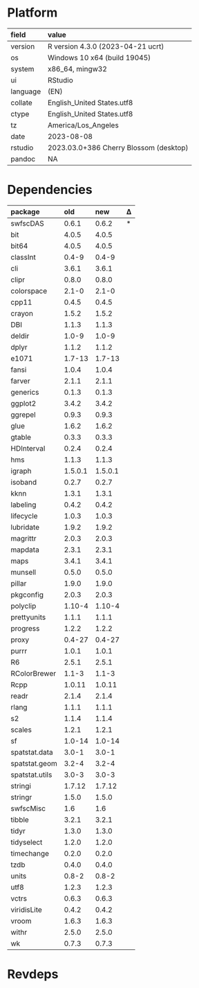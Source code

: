# Platform

|field    |value                                  |
|:--------|:--------------------------------------|
|version  |R version 4.3.0 (2023-04-21 ucrt)      |
|os       |Windows 10 x64 (build 19045)           |
|system   |x86_64, mingw32                        |
|ui       |RStudio                                |
|language |(EN)                                   |
|collate  |English_United States.utf8             |
|ctype    |English_United States.utf8             |
|tz       |America/Los_Angeles                    |
|date     |2023-08-08                             |
|rstudio  |2023.03.0+386 Cherry Blossom (desktop) |
|pandoc   |NA                                     |

# Dependencies

|package        |old     |new     |Δ  |
|:--------------|:-------|:-------|:--|
|swfscDAS       |0.6.1   |0.6.2   |*  |
|bit            |4.0.5   |4.0.5   |   |
|bit64          |4.0.5   |4.0.5   |   |
|classInt       |0.4-9   |0.4-9   |   |
|cli            |3.6.1   |3.6.1   |   |
|clipr          |0.8.0   |0.8.0   |   |
|colorspace     |2.1-0   |2.1-0   |   |
|cpp11          |0.4.5   |0.4.5   |   |
|crayon         |1.5.2   |1.5.2   |   |
|DBI            |1.1.3   |1.1.3   |   |
|deldir         |1.0-9   |1.0-9   |   |
|dplyr          |1.1.2   |1.1.2   |   |
|e1071          |1.7-13  |1.7-13  |   |
|fansi          |1.0.4   |1.0.4   |   |
|farver         |2.1.1   |2.1.1   |   |
|generics       |0.1.3   |0.1.3   |   |
|ggplot2        |3.4.2   |3.4.2   |   |
|ggrepel        |0.9.3   |0.9.3   |   |
|glue           |1.6.2   |1.6.2   |   |
|gtable         |0.3.3   |0.3.3   |   |
|HDInterval     |0.2.4   |0.2.4   |   |
|hms            |1.1.3   |1.1.3   |   |
|igraph         |1.5.0.1 |1.5.0.1 |   |
|isoband        |0.2.7   |0.2.7   |   |
|kknn           |1.3.1   |1.3.1   |   |
|labeling       |0.4.2   |0.4.2   |   |
|lifecycle      |1.0.3   |1.0.3   |   |
|lubridate      |1.9.2   |1.9.2   |   |
|magrittr       |2.0.3   |2.0.3   |   |
|mapdata        |2.3.1   |2.3.1   |   |
|maps           |3.4.1   |3.4.1   |   |
|munsell        |0.5.0   |0.5.0   |   |
|pillar         |1.9.0   |1.9.0   |   |
|pkgconfig      |2.0.3   |2.0.3   |   |
|polyclip       |1.10-4  |1.10-4  |   |
|prettyunits    |1.1.1   |1.1.1   |   |
|progress       |1.2.2   |1.2.2   |   |
|proxy          |0.4-27  |0.4-27  |   |
|purrr          |1.0.1   |1.0.1   |   |
|R6             |2.5.1   |2.5.1   |   |
|RColorBrewer   |1.1-3   |1.1-3   |   |
|Rcpp           |1.0.11  |1.0.11  |   |
|readr          |2.1.4   |2.1.4   |   |
|rlang          |1.1.1   |1.1.1   |   |
|s2             |1.1.4   |1.1.4   |   |
|scales         |1.2.1   |1.2.1   |   |
|sf             |1.0-14  |1.0-14  |   |
|spatstat.data  |3.0-1   |3.0-1   |   |
|spatstat.geom  |3.2-4   |3.2-4   |   |
|spatstat.utils |3.0-3   |3.0-3   |   |
|stringi        |1.7.12  |1.7.12  |   |
|stringr        |1.5.0   |1.5.0   |   |
|swfscMisc      |1.6     |1.6     |   |
|tibble         |3.2.1   |3.2.1   |   |
|tidyr          |1.3.0   |1.3.0   |   |
|tidyselect     |1.2.0   |1.2.0   |   |
|timechange     |0.2.0   |0.2.0   |   |
|tzdb           |0.4.0   |0.4.0   |   |
|units          |0.8-2   |0.8-2   |   |
|utf8           |1.2.3   |1.2.3   |   |
|vctrs          |0.6.3   |0.6.3   |   |
|viridisLite    |0.4.2   |0.4.2   |   |
|vroom          |1.6.3   |1.6.3   |   |
|withr          |2.5.0   |2.5.0   |   |
|wk             |0.7.3   |0.7.3   |   |

# Revdeps

